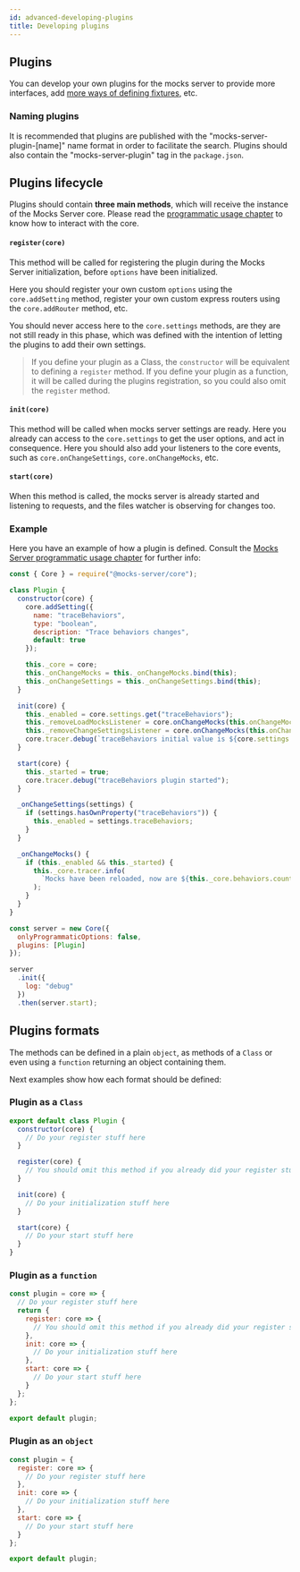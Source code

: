 ```yaml
---
id: advanced-developing-plugins
title: Developing plugins
---
```


## Plugins

You can develop your own plugins for the mocks server to provide more interfaces, add [more ways of defining fixtures](advanced-custom-fixtures-handlers), etc.

### Naming plugins

It is recommended that plugins are published with the "mocks-server-plugin-[name]" name format in order to facilitate the search. Plugins should also contain the "mocks-server-plugin" tag in the `package.json`.

## Plugins lifecycle

Plugins should contain __three main methods__, which will receive the instance of the Mocks Server core. Please read the [programmatic usage chapter](advanced-programmatic-usage.md) to know how to interact with the core.

#### `register(core)`

This method will be called for registering the plugin during the Mocks Server initialization, before `options` have been initialized.

Here you should register your own custom `options` using the `core.addSetting` method, register your own custom express routers using the `core.addRouter` method, etc.

You should never access here to the `core.settings` methods, are they are not still ready in this phase, which was defined with the intention of letting the plugins to add their own settings.

> If you define your plugin as a Class, the `constructor` will be equivalent to defining a `register` method. If you define your plugin as a function, it will be called during the plugins registration, so you could also omit the `register` method.

#### `init(core)`

This method will be called when mocks server settings are ready. Here you already can access to the `core.settings` to get the user options, and act in consequence. Here you should also add your listeners to the core events, such as `core.onChangeSettings`, `core.onChangeMocks`, etc.

#### `start(core)`

When this method is called, the mocks server is already started and listening to requests, and the files watcher is observing for changes too.

### Example

Here you have an example of how a plugin is defined. Consult the [Mocks Server programmatic usage chapter](advanced-programmatic-usage.md) for further info:

```javascript
const { Core } = require("@mocks-server/core");

class Plugin {
  constructor(core) {
    core.addSetting({
      name: "traceBehaviors",
      type: "boolean",
      description: "Trace behaviors changes",
      default: true
    });

    this._core = core;
    this._onChangeMocks = this._onChangeMocks.bind(this);
    this._onChangeSettings = this._onChangeSettings.bind(this);
  }

  init(core) {
    this._enabled = core.settings.get("traceBehaviors");
    this._removeLoadMocksListener = core.onChangeMocks(this.onChangeMocks);
    this._removeChangeSettingsListener = core.onChangeMocks(this.onChangeSettings);
    core.tracer.debug(`traceBehaviors initial value is ${core.settings.get("traceBehaviors")}`);
  }

  start(core) {
    this._started = true;
    core.tracer.debug("traceBehaviors plugin started");
  }

  _onChangeSettings(settings) {
    if (settings.hasOwnProperty("traceBehaviors")) {
      this._enabled = settings.traceBehaviors;
    }
  }

  _onChangeMocks() {
    if (this._enabled && this._started) {
      this._core.tracer.info(
        `Mocks have been reloaded, now are ${this._core.behaviors.count} available`
      );
    }
  }
}

const server = new Core({
  onlyProgrammaticOptions: false,
  plugins: [Plugin]
});

server
  .init({
    log: "debug"
  })
  .then(server.start);
```

## Plugins formats

The methods can be defined in a plain `object`, as methods of a `Class` or even using a `function` returning an object containing them.

Next examples show how each format should be defined:

### Plugin as a `Class`

```javascript
export default class Plugin {
  constructor(core) {
    // Do your register stuff here
  }

  register(core) {
    // You should omit this method if you already did your register stuff in the constructor
  }

  init(core) {
    // Do your initialization stuff here
  }

  start(core) {
    // Do your start stuff here
  }
}
```

### Plugin as a `function`

```javascript
const plugin = core => {
  // Do your register stuff here
  return {
    register: core => {
      // You should omit this method if you already did your register stuff
    },
    init: core => {
      // Do your initialization stuff here
    },
    start: core => {
      // Do your start stuff here
    }
  };
};

export default plugin;
```

### Plugin as an `object`

```javascript
const plugin = {
  register: core => {
    // Do your register stuff here
  },
  init: core => {
    // Do your initialization stuff here
  },
  start: core => {
    // Do your start stuff here
  }
};

export default plugin;
```